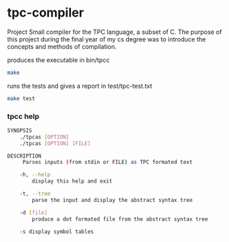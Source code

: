 # tpc-compiler
Project Small compiler for the TPC language, a subset of C.
The purpose of this project during the final year of my cs degree was to introduce the concepts and methods of compilation.

produces the executable in bin/tpcc
```sh
make
```

runs the tests and gives a report in test/tpc-test.txt
```sh
make test
```


### tpcc help
```sh
SYNOPSIS
	./tpcas [OPTION]
	./tpcas [OPTION] [FILE]

DESCRIPTION
	 Parses inputs (from stdin or FILE) as TPC formated text

	-h, --help
		display this help and exit

	-t, --tree
		parse the input and display the abstract syntax tree

	-d [file]
		produce a dot formated file from the abstract syntax tree

	-s display symbol tables
```
